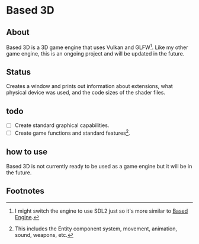 # Based 3D

## About
Based 3D is a 3D game engine that uses Vulkan and GLFW[^1]. Like my other game engine, this is an ongoing project and will be updated in the future.

## Status
Creates a window and prints out information about extensions, what physical device was used, and the code sizes of the shader files.

## todo
- [ ] Create standard graphical capabilities.
- [ ] Create game functions and standard features[^2].

## how to use
Based 3D is not currently ready to be used as a game engine but it will be in the future.

## Footnotes
[^1]: I might switch the engine to use SDL2 just so it's more similar to [Based Engine](https://github.com/Icyfiremario/Based-Engine).
[^2]: This includes the Entity component system, movement, animation, sound, weapons, etc.
